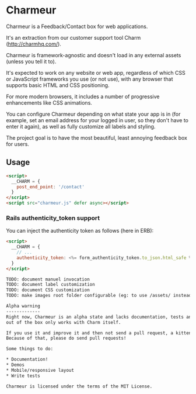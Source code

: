 Charmeur
========

Charmeur is a Feedback/Contact box for web applications. 

It's an extraction from our customer support tool Charm (http://charmhq.com/).

Charmeur is framework-agnostic and doesn't load in any external assets (unless you tell it to).

It's expected to work on any website or web app, regardless of which CSS or JavaScript frameworks
you use (or not use), with any browser that supports basic HTML and CSS positioning.

For more modern browsers, it includes a number of progressive enhancements like CSS animations.

You can configure Charmeur depending on what state your app is in (for example, set an
email address for your logged in user, so they don't have to enter it again), as well
as fully customize all labels and styling.

The project goal is to have the most beautiful, least annoying feedback box for users.

Usage
-----

```html
<script>
  __CHARM = {
    post_end_point: '/contact'
  }
</script>
<script src="charmeur.js" defer async></script>
```

### Rails authenticity_token support

You can inject the authenticity token as follows (here in ERB):

```html
<script>
  __CHARM = {
    // ...
    authenticity_token: <%= form_authenticity_token.to_json.html_safe %>
  }
</script>

TODO: document manuel invocation
TODO: document label customization
TODO: document CSS customization
TODO: make images root folder configurable (eg: to use /assets/ instead of images/)

Alpha warning
-------------
Right now, Charmeur is an alpha state and lacks documentation, tests and demos, and
out of the box only works with Charm itself.

If you use it and improve it and then not send a pull request, a kitten dies!
Because of that, please do send pull requests!

Some things to do:

* Documentation!
* Demos
* Mobile/responsive layout
* Write tests

Charmeur is licensed under the terms of the MIT License.